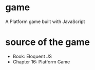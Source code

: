 # game

A Platform game built with JavaScript

# source of the game

- Book: Eloquent JS
- Chapter 16: Platform Game
